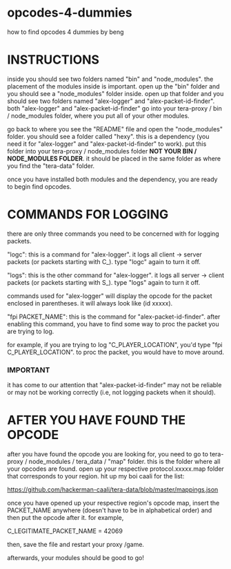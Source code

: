 # opcodes-4-dummies

how to find opcodes 4 dummies
by beng

# INSTRUCTIONS

inside you should see two folders named "bin" and "node_modules". the placement of the modules inside is important.
open up the "bin" folder and you should see a "node_modules" folder inside. open up that folder and you should see two folders named "alex-logger" and "alex-packet-id-finder".
both "alex-logger" and "alex-packet-id-finder" go into your tera-proxy / bin / node_modules folder, where you put all of your other modules.

go back to where you see the "README" file and open the "node_modules" folder. you should see a folder called "hexy". this is a dependency (you need it for "alex-logger" and "alex-packet-id-finder" to work).
put this folder into your tera-proxy / node_modules folder **NOT YOUR BIN / NODE_MODULES FOLDER**. it should be placed in the same folder as where you find the "tera-data" folder.

once you have installed both modules and the dependency, you are ready to begin find opcodes.

# COMMANDS FOR LOGGING

there are only three commands you need to be concerned with for logging packets.

"logc": this is a command for "alex-logger". it logs all client -> server packets (or packets starting with C_). type "logc" again to turn it off.

"logs": this is the other command for "alex-logger". it logs all server -> client packets (or packets starting with S_). type "logs" again to turn it off.

commands used for "alex-logger" will display the opcode for the packet enclosed in parentheses. it will always look like (id xxxxx).

"fpi PACKET_NAME": this is the command for "alex-packet-id-finder". after enabling this command, you have to find some way to proc the packet you are trying to log.

for example, if you are trying to log "C_PLAYER_LOCATION", you'd type "fpi C_PLAYER_LOCATION". to proc the packet, you would have to move around.

### IMPORTANT
it has come to our attention that "alex-packet-id-finder" may not be reliable or may not be working correctly (i.e, not logging packets when it should).

# AFTER YOU HAVE FOUND THE OPCODE

after you have found the opcode you are looking for, you need to go to tera-proxy / node_modules / tera_data / "map" folder. this is the folder where all your opcodes are found.
open up your respective protocol.xxxxx.map folder that corresponds to your region. hit up my boi caali for the list:

https://github.com/hackerman-caali/tera-data/blob/master/mappings.json 



once you have opened up your respective region's opcode map, insert the PACKET_NAME anywhere (doesn't have to be in alphabetical order) and then put the opcode after it.
for example,

C_LEGITIMATE_PACKET_NAME = 42069

then, save the file and restart your proxy /game.

afterwards, your modules should be good to go!
